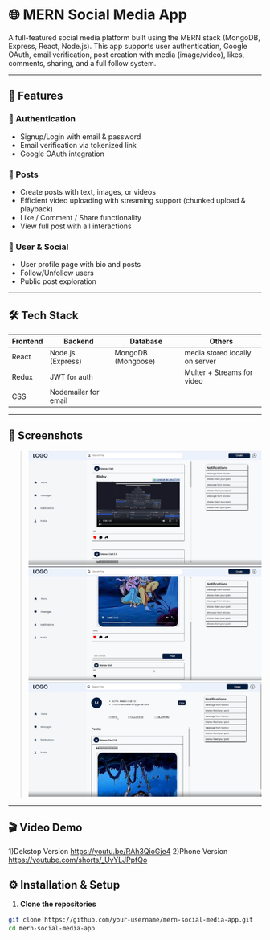 # 🌐 MERN Social Media App

A full-featured social media platform built using the MERN stack (MongoDB, Express, React, Node.js). This app supports user authentication, Google OAuth, email verification, post creation with media (image/video), likes, comments, sharing, and a full follow system.

---

## 🚀 Features

### 🔐 Authentication
- Signup/Login with email & password
- Email verification via tokenized link
- Google OAuth integration

### 📝 Posts
- Create posts with text, images, or videos
- Efficient video uploading with streaming support (chunked upload & playback)
- Like / Comment / Share functionality
- View full post with all interactions

### 👤 User & Social
- User profile page with bio and posts
- Follow/Unfollow users
- Public post exploration

---

## 🛠️ Tech Stack

| Frontend | Backend | Database | Others |
|----------|---------|----------|--------|
| React    | Node.js (Express) | MongoDB (Mongoose) | media stored locally on server |
| Redux | JWT for auth | | Multer + Streams for video |
| CSS  | Nodemailer for email | |  |

---

## 📸 Screenshots

> ![Home Feed](screenshots/home.png)  
> ![Post View](screenshots/post.png)  
> ![Profile Page](screenshots/profile.png)

---
## 🎬 Video Demo
1)Dekstop Version
https://youtu.be/RAh3QioGje4
2)Phone Version
https://youtube.com/shorts/_UyYLJPpfQo
## ⚙️ Installation & Setup

1. **Clone the repositories** 
```bash
git clone https://github.com/your-username/mern-social-media-app.git
cd mern-social-media-app
